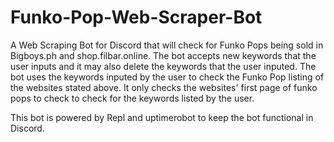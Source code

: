 # Funko-Pop-Web-Scraper-Bot
A Web Scraping Bot for Discord that will check for Funko Pops being sold in Bigboys.ph and shop.filbar.online. The bot accepts new keywords that the user inputs and it may also delete the keywords that the user inputed. The bot uses the keywords inputed by the user to check the Funko Pop listing of the websites stated above. It only checks the websites' first page of funko pops to check to check for the keywords listed by the user.


This bot is powered by Repl and uptimerobot to keep the bot functional in Discord.
